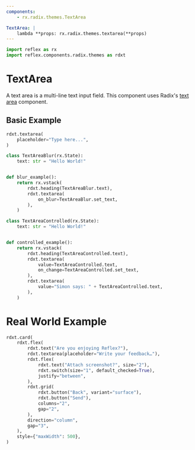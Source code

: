 ```yaml
---
components:
    - rx.radix.themes.TextArea

TextArea: |
    lambda **props: rx.radix.themes.textarea(**props)
---
```


```python exec
import reflex as rx
import reflex.components.radix.themes as rdxt
```

# TextArea

A text area is a multi-line text input field. This component uses Radix's [text area](https://radix-ui.com/primitives/docs/components/text-area) component.

## Basic Example

```python demo
rdxt.textarea(
    placeholder="Type here...",
)
```

```python demo exec
class TextAreaBlur(rx.State):
    text: str = "Hello World!"


def blur_example():
    return rx.vstack(
        rdxt.heading(TextAreaBlur.text),
        rdxt.textarea(
            on_blur=TextAreaBlur.set_text,
        ),
    )
```


```python demo exec
class TextAreaControlled(rx.State):
    text: str = "Hello World!"


def controlled_example():
    return rx.vstack(
        rdxt.heading(TextAreaControlled.text),
        rdxt.textarea(
            value=TextAreaControlled.text,
            on_change=TextAreaControlled.set_text,
        ),
        rdxt.textarea(
            value="Simon says: " + TextAreaControlled.text,
        ),
    )
```

# Real World Example

```python demo
rdxt.card(
    rdxt.flex(
        rdxt.text("Are you enjoying Reflex?"),
        rdxt.textarea(placeholder="Write your feedback…"),
        rdxt.flex(
            rdxt.text("Attach screenshot?", size="2"),
            rdxt.switch(size="1", default_checked=True),
            justify="between",
        ),
        rdxt.grid(
            rdxt.button("Back", variant="surface"),
            rdxt.button("Send"),
            columns="2",
            gap="2",
        ),
        direction="column",
        gap="3",
    ),
    style={"maxWidth": 500},
)
```
